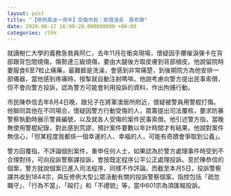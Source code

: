 ```yaml
---
layout: post
title: "【修例風波一周年】受傷市民：索償漫長　靠奇蹟"
date: 2020-06-17 16:09:20.000000000 +08:00
categories: rthk
---
```


就讀樹仁大學的義務急救員阿仁，去年11月在衝突現場，懷疑因手擲催淚彈卡在背部跟背包間燒傷，傷勢達三級燒傷，要由大腿後方取皮膚到背部植皮。他說留院時要服食6至7粒止痛藥，最難捱是洗澡，會感到非常痛楚，到後期院方為他安排一部儀器，當他感到疼痛時，按掣就自動注射嗎啡。他說考慮向警方提出民事索償，但不會向警方投訴，認為警方可能會利用投訴的資料，作出拘捕行動。

市民陳恭信去年8月4日晚，跟兒子在將軍澳居所附近，懷疑被警員用警棍打傷。他聯同其他在不同場合，懷疑因警方行動受傷的人，眾籌提出司法覆核，要求防暴警察執勤時展示警員編號，以及就各人受傷的案件民事索償。他引述警方指，當晚無使用警棍紀錄，對此感到荒謬，預計案件要數以年計時間才有結果。他說對案件無信心，「但某程度我都係一個幸運的人、幸福的人，可能有奇蹟會爭取到公義」。

警方回覆指，不評論個別案件，重申任何人士，如果認為於警方處理事件時受到不合理對待，可向投訴警察課投訴，會按既定程序公平公正處理投訴。至於陳恭信的個案，警方就說個案已進入司法程序，同樣不作評論。而截至本月5日，投訴警察課共收到1844宗，與反修例大型公眾活動有關的投訴警察個案，指控包括「疏忽職守」、「行為不當」、「毆打」和「不禮貌」等，當中601宗為須匯報投訴。
